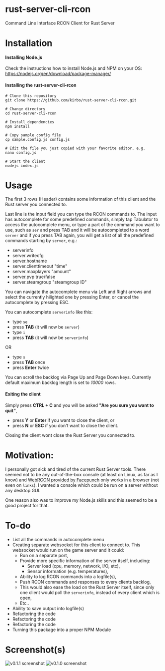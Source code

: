# rust-server-cli-rcon
Command Line Interface RCON Client for Rust Server

# Installation

#### Installing Node.js
Check the instructions how to install Node.js and NPM on your OS:
https://nodejs.org/en/download/package-manager/

#### Installing the rust-server-cli-rcon

    # Clone this repository
    git clone https://github.com/kirbo/rust-server-cli-rcon.git
    
    # Change directory
    cd rust-server-cli-rcon
 
    # Install dependencies
    npm install
 
    # Copy sample config file
    cp sample.config.js config.js
    
    # Edit the file you just copied with your favorite editor, e.g.
    nano config.js
    
    # Start the client
    nodejs index.js

# Usage

The first 3 rows (Header) contains some information of this client and the Rust
server you connected to.

Last line is the input field you can type the RCON commands to.
The input has autocomplete for some predefined commands, simply tap
Tabulator to access the autocomplete menu, or type a part of the
command you want to use, such as `ser` and press TAB and it will be
autocompleted to a word `server` and if you press TAB again, you will
get a list of all the predefined commands starting by `server`, e.g.:

- serverinfo
- server.writecfg
- server.hostname
- server.clienttimeout "time"
- server.maxplayers "amount"
- server.pvp true/false
- server.steamgroup "steamgroup ID"

You can navigate the autocomplete menu via Left and Right arrows and
select the currently hilighted one by pressing Enter, or cancel the
autocomplete by pressing ESC.

You can autocomplete `serverinfo` like this:

* type `se`
* press **TAB** (it will now be `server`)
* type `i`
* press **TAB** (it will now be `serverinfo`)

OR

* type `s`
* press **TAB** once
* press **Enter** twice

You can scroll the backlog via Page Up and Page Down keys. Currently
default maximum backlog length is set to *10000* rows. 

#### Exiting the client

Simply press **CTRL + C** and you will be asked
**"Are you sure you want to quit"**,

- press **Y** or **Enter** if you want to close the client, or
- press **N** or **ESC** if you don't want to close the client.

Closing the client wont close the Rust Server you connected to.

# Motivation:
I personally got sick and tired of the current Rust Server tools.
There seemed not to be any out-of-the-box console (at least on Linux,
as far as I know) and [WebRCON provided by Facepunch](http://facepunch.github.io/webrcon/#/home) only works in a 
browser (not even on `links`). I wanted a console which could be run on
a server without any desktop GUI.

One reason also was to improve my Node.js skills and this seemed to be
a good project for that.

# To-do

- List all the commands in autocomplete menu
- Creating separate websocket for this client to connect to.
  This websocket would run on the game server and it could:
  - Run on a separate port,
  - Provide more specific information of the server itself, including:
    - Server load (cpu, memory, network, I/O, etc),
    - Sensor information (e.g. temperatures),
  - Ability to log RCON commands into a logfile(s),
  - Push RCON commands and responses to every clients backlog,
  - This would also ease the load on the Rust Server itself, since
    only one client would poll the `serverinfo`, instead of every
    client which is open,
  - Etc..
- Ability to save output into logfile(s)
- Refactoring the code
- Refactoring the code
- Refactoring the code
- Turning this package into a proper NPM Module


# Screenshot(s)

![v0.1.1 screenshot](https://raw.githubusercontent.com/kirbo/rust-server-cli-rcon/master/screenshots/v0.1.1_1.png)
![v0.1.0 screenshot](https://raw.githubusercontent.com/kirbo/rust-server-cli-rcon/master/screenshots/v0.1.0_1.png)
